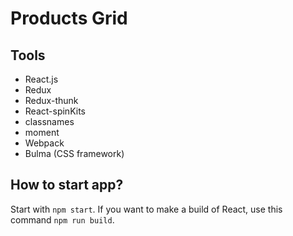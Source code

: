 Products Grid
====

Tools
----

- React.js
- Redux
- Redux-thunk
- React-spinKits
- classnames
- moment
- Webpack
- Bulma (CSS framework)

How to start app?
---
Start with ```npm start```. If you want to make a build of React, use this command ```npm run build```.
